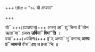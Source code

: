 +++
title = "०८ यो अप्स्वा"

+++

यो᳓ +++(ऽपान्नपात्)+++ अप्स्व् आ᳓ शु᳓चिना दै᳓व्येन  
ऋता᳓वा᳓ ऽजस्र **उर्विया᳓ विभा᳓ति** ।  
वया᳓+++(=पक्षिणः)+++ इ᳓द् अन्या᳓ भु᳓वनान्य् **अस्य**  
**प्र᳓ जायन्ते** वीरु᳓धश् च प्रजा᳓भिः ॥
